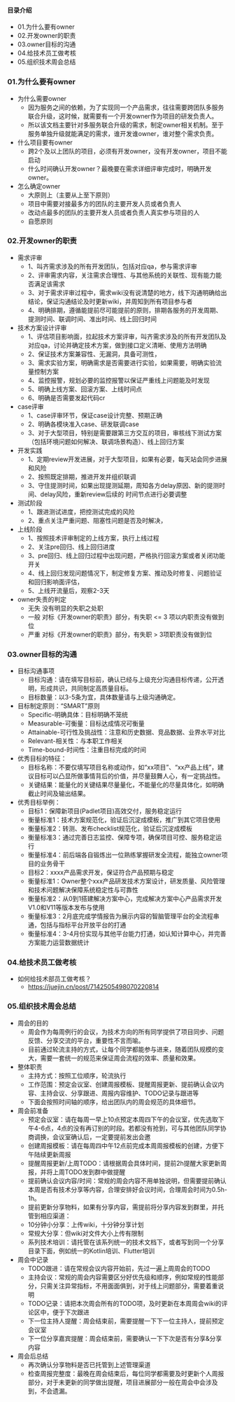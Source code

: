 #### 目录介绍
- 01.为什么要有owner
- 02.开发owner的职责
- 03.owner目标的沟通
- 04.给技术员工做考核
- 05.组织技术周会总结



### 01.为什么要有owner
- 为什么需要owner
    - 因为服务之间的依赖，为了实现同⼀个产品需求，往往需要跨团队多服务联合升级，这时候，就需要有⼀个开发owner作为项⽬的研发负责⼈。
    - 所以该⽂档主要针对多服务联合升级的需求，制定owner相关机制。⾄于服务单独升级就能满⾜的需求，谁开发谁owner，谁对整个需求负责。
- 什么项⽬要有owner
    - 跨2个及以上团队的项⽬，必须有开发owner，没有开发owner，项⽬不能启动
    - 什么时间确认开发owner？最晚要在需求详细评审完成时，明确开发owner。
- 怎么确定owner
    - ⼤原则上（主要从上⾄下原则）
    - 项⽬中需要对接最多⽅的团队的主要开发⼈员或者负责⼈
    - 改动点最多的团队的主要开发⼈员或者负责⼈真实参与项⽬的⼈
    - ⾃愿原则


### 02.开发owner的职责
- 需求评审
    - 1、叫⻬需求涉及的所有开发团队，包括对应qa，参与需求评审
    - 2、评审需求内容，关注需求合理性、与其他系统的关联性、现有能⼒能否满⾜该需求
    - 3、对于需求评审过程中，需求wiki没有说清楚的地⽅，线下沟通明确给出结论，保证沟通结论及时更新wiki，并周知到所有项⽬参与者
    - 4、明确排期，遵循能提前尽可能提前的原则，排期各服务的开发周期、提测时间、联调时间、准出时间、线上回归时间
- 技术⽅案设计评审
    - 1、评估项⽬影响⾯，拉起技术⽅案评审，叫⻬需求涉及的所有开发团队及对应qa，讨论并确定技术⽅案，做到接⼝定义清晰、使⽤⽅法明确
    - 2、保证技术⽅案兼容性、⽆漏洞，具备可测性，
    - 3、需求实验⽅案，明确需求是否需要进⾏实验，如果需要，明确实验流量控制⽅案
    - 4、监控报警，规划必要的监控报警以保证严重线上问题能及时发现
    - 5、明确上线⽅案、回滚⽅案、上线时间点
    - 6、明确是否需要发起代码cr
- case评审
    - 1、case评审环节，保证case设计完整、预期正确
    - 2、明确各模块准⼊case、研发联调case
    - 3、对于⼤型项⽬，特别是需要跟第三⽅交互的项⽬，审核线下测试⽅案（包括环境问题如何解决、联调场景构造）、线上回归⽅案
- 开发实践
    - 1、定期review开发进展，对于⼤型项⽬，如果有必要，每天站会同步进展和⻛险
    - 2、按照既定排期，推进开发并组织联调
    - 3、守住提测时间，如果出现提测延期，周知各⽅delay原因、新的提测时间、delay⻛险，重新review后续的 时间节点进⾏必要调整
- 测试阶段
    - 1、跟进测试进度，把控测试完成的⻛险
    - 2、重点关注严重问题、阻塞性问题是否及时解决，
- 上线阶段
    - 1、按照技术评审制定的上线⽅案，执⾏上线过程
    - 2、关注pre回归、线上回归进度
    - 3、pre回归、线上回归过程中出现问题，严格执⾏回滚⽅案或者关闭功能开关
    - 4、线上回归发现问题情况下，制定修复⽅案、推动及时修复、问题验证和回归影响⾯评估，
    - 5、上线开流量后，观察2-3天
- owner失责的判定
    - ⽆失 没有明显的失职之处职
    - ⼀般 对标《开发owner的职责》部分，有失职 <= 3 项以内职责没有做到位
    - 严重 对标《开发owner的职责》部分，有失职 > 3项职责没有做到位


### 03.owner目标的沟通
- 目标沟通事项
    - 目标沟通：请在填写目标前，确认已经与上级充分沟通目标传递，公开透明，形成共识，共同制定高质量目标。
    - 目标数量：以3-5条为宜，具体数量请与上级沟通确定。
- 目标制定原则：“SMART”原则
    - Specific-明确具体：目标明确不笼统
    - Measurable-可衡量：目标达成情况可衡量
    - Attainable-可行性及挑战性：注意和历史数据、竞品数据、业界水平对比
    - Relevant-相关性：与本职工作相关
    - Time-bound-时间性：注重目标完成的时间
- 优秀目标的特征：
    - 目标名称：不要仅填写项目名称或动作，如“xx项目”、“xx产品上线”，建议目标可以凸显所做事情背后的价值，并尽量鼓舞人心，有一定挑战性。
    - 关键结果：能量化的关键结果尽量量化，不能量化的尽量具体化，如明确截止时间及输出结果。
- 优秀目标举例：
    - 目标1：保障新项目(Padlet项目)高效交付，服务稳定运行
    - 衡量标准1：技术方案规范化，验证后沉淀成模板，推广到其它项目使用
    - 衡量标准2：转测、发布checklist规范化，验证后沉淀成模板
    - 衡量标准3：通过完善日志监控、保障专项，确保项目可控、服务稳定运行
    - 衡量标准4：前后端各自锻炼出一位熟练掌握研发全流程，能独立owner项目的业务骨干
    - 目标2：xxxx产品需求开发，保证符合产品预期与稳定
    - 衡量标准1：Owner整个xxx产品研发技术方案设计，研发质量、风险管理和技术问题解决保障系统稳定性与可靠性
    - 衡量标准2：从0到1搭建解决方案中心，完成解决方案中心产品需求开发V1.0和V11等版本发布与使用
    - 衡量标准3：2月底完成学情报告为展示内容的智脑管理平台的全流程串通，包括与指标平台开放平台的打通
    - 衡量标准4：3-4月份实现与其他平台能力打通，如认知计算中心，并完善方案能力运营数据统计



### 04.给技术员工做考核
- 如何给技术部员工做考核？
    - https://juejin.cn/post/7142505498070220814


### 05.组织技术周会总结
- 周会的目的
    - 周会作为每周例行的会议，为技术方向的所有同学提供了项目同步、问题反馈、分享交流的平台，重要性不言而喻。
    - 目前通过轮流主持的方式，让每个同学都能参与进来，随着团队规模的变大，需要一套统一的规范来保证周会流程的效率、质量和效果。
- 整体职责
    - 主持方式：按照工位顺序，轮流执行
    - 工作范围：预定会议室、创建周报模板、提醒周报更新、提前确认会议内容、主持会议、分享跟进、周报内容维护、TODO记录与跟进等
    - 下面会按照时间轴的顺序，给出团队内的周会规范的具体细节。
- 周会前准备
    - 预定会议室：请在每周一早上10点预定本周四下午的会议室，优先选取下午4-6点，4点的没有再订别的时段。若都没有抢到，可与其他团队同学协商调换，会议室确认后，一定要提前发出会邀
    - 创建周报模板：请在每周四中午12点前完成本周周报模板的创建，方便下午陆续更新周报
    - 提醒周报更新/上周TODO：请根据周会具体时间，提前2h提醒大家更新周报，并将上周TODO发到群中做提醒
    - 提前确认会议内容/时间：常规的周会内容不用单独说明，但需要提前确认本周是否有技术分享等内容，合理安排好会议时间，合理周会时间为0.5h-1h。
    - 提前更新分享物料，如果有分享内容，需提前将分享内容发到群里，并托管到相应渠道：
    - 10分钟小分享：上传wiki，十分钟分享计划
    - 常规大分享：但wiki对文件大小上传有限制
    - 系列技术培训：请托管在该系列统一的技术文档下，或者写到同一个分享目录下面，例如统一的Kotlin培训、Flutter培训
- 周会中记录
    - TODO跟进：请在常规会议内容开始前，先过一遍上周周会的TODO
    - 主持会议：常规的周会内容需要区分好优先级和顺序，例如常规的性能部分，只需关注异常指标，不用面面俱到，对于线上问题部分，需要着重说明
    - TODO记录：请把本次周会所有的TODO项，及时更新在本周周会wiki的评论区中，便于下次跟进
    - 下一位主持人提醒：周会结束前，需要提醒一下下一位主持人，提前预定会议室
    - 下一位分享嘉宾提醒：周会结束前，需要确认一下下次是否有分享&分享内容
- 周会后总结
    - 再次确认分享物料是否已托管到上述管理渠道
    - 检查周报完整度：最晚在周会结束后，每位同学都需要及时更新个人周报部分，对于未更新的同学做出提醒，项目进展部分一般在周会中会涉及到，不会遗漏。


